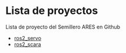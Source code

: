 # Lista de proyectos

Lista de proyecto del Semillero ARES en Github

- [ros2_servo](/ros2_servo)
- [ros2_scara](/ros2_scara)

